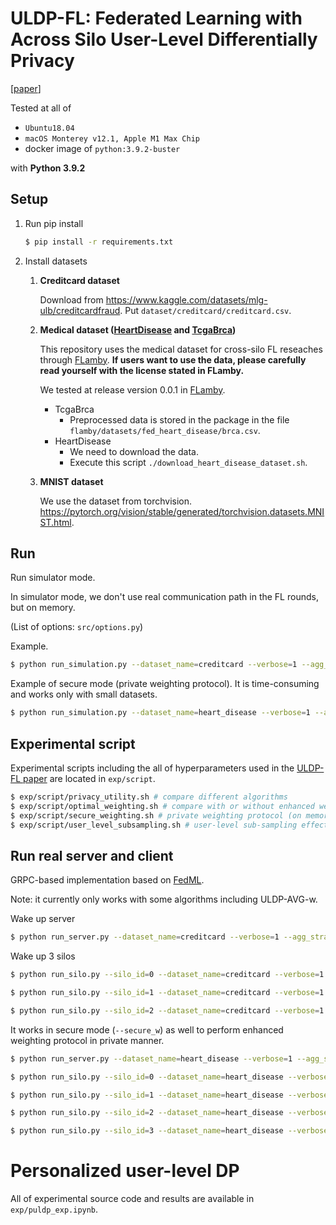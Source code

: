 # ULDP-FL: Federated Learning with Across Silo User-Level Differentially Privacy

[[paper](https://arxiv.org/abs/2308.12210)]

Tested at all of  
- `Ubuntu18.04`
- `macOS Monterey v12.1, Apple M1 Max Chip`
- docker image of `python:3.9.2-buster`

with **Python 3.9.2**


## Setup
1. Run pip install 

    ```bash
    $ pip install -r requirements.txt
    ```

2. Install datasets

    1. **Creditcard dataset**

        Download from https://www.kaggle.com/datasets/mlg-ulb/creditcardfraud.
        Put `dataset/creditcard/creditcard.csv`.

    2. **Medical dataset ([HeartDisease](https://github.com/owkin/FLamby/tree/main/flamby/datasets/fed_heart_disease) and [TcgaBrca](https://github.com/owkin/FLamby/tree/main/flamby/datasets/fed_tcga_brca))**

        This repository uses the medical dataset for cross-silo FL reseaches through [FLamby](https://github.com/owkin/FLamby). **If users want to use the data, please carefully read yourself with the license stated in FLamby.**

        We tested at release version 0.0.1 in [FLamby](https://github.com/owkin/FLamby).

        - TcgaBrca
            - Preprocessed data is stored in the package in the file `flamby/datasets/fed_heart_disease/brca.csv`.
        - HeartDisease
            - We need to download the data.
            - Execute this script `./download_heart_disease_dataset.sh`.

    3. **MNIST dataset**

        We use the dataset from torchvision. https://pytorch.org/vision/stable/generated/torchvision.datasets.MNIST.html.

   
## Run
Run simulator mode.

In simulator mode, we don't use real communication path in the FL rounds, but on memory.

(List of options: `src/options.py`)

Example.

```bash
$ python run_simulation.py --dataset_name=creditcard --verbose=1 --agg_strategy=ULDP-AVG-w --n_users=1000 --global_learning_rate=10.0 --clipping_bound=1.0 --n_total_round=100 --local_learning_rate=0.01 --local_epoch=30 --sigma=5.0 --sampling_rate_q=0.5 --user_dist=zipf --user_alpha=0.5 --silo_dist=zipf --silo_alpha=2.0
```


Example of secure mode (private weighting protocol).
It is time-consuming and works only with small datasets.

```bash
$ python run_simulation.py --dataset_name=heart_disease --verbose=1 --agg_strategy=ULDP-AVG-w --n_users=100 --global_learning_rate=10.0 --clipping_bound=0.1 --n_total_round=3 --local_learning_rate=0.001 --local_epoch=50 --sigma=5.0 --user_dist=zipf --user_alpha=0.5 --silo_dist=zipf --silo_alpha=2.0 --n_silos=4 --n_silo_per_round=4 --secure_w
```

## Experimental script

Experimental scripts including the all of hyperparameters used in the [ULDP-FL paper](https://arxiv.org/abs/2308.12210)
 are located in `exp/script`.

```bash
$ exp/script/privacy_utility.sh # compare different algorithms
$ exp/script/optimal_weighting.sh # compare with or without enhanced weighting strategy
$ exp/script/secure_weighting.sh # private weighting protocol (on memory)
$ exp/script/user_level_subsampling.sh # user-level sub-sampling effect
```

## Run real server and client

GRPC-based implementation based on [FedML](https://github.com/FedML-AI/FedML).

Note: it currently only works with some algorithms including ULDP-AVG-w.

Wake up server

```bash
$ python run_server.py --dataset_name=creditcard --verbose=1 --agg_strategy=ULDP-AVG-w --n_users=1000 --global_learning_rate=10.0 --clipping_bound=1.0 --n_total_round=100 --local_learning_rate=0.01 --local_epoch=30 --sigma=5.0 --user_dist=zipf --user_alpha=0.5 --silo_dist=zipf --silo_alpha=2.0 --n_silos=3 --n_silo_per_round=3
```

Wake up 3 silos

```bash
$ python run_silo.py --silo_id=0 --dataset_name=creditcard --verbose=1 --agg_strategy=ULDP-AVG-w --n_users=1000 --global_learning_rate=10.0 --clipping_bound=1.0 --n_total_round=100 --local_learning_rate=0.01 --local_epoch=30 --sigma=5.0 --user_dist=zipf --user_alpha=0.5 --silo_dist=zipf --silo_alpha=2.0 --n_silos=3 --n_silo_per_round=3

$ python run_silo.py --silo_id=1 --dataset_name=creditcard --verbose=1 --agg_strategy=ULDP-AVG-w --n_users=1000 --global_learning_rate=10.0 --clipping_bound=1.0 --n_total_round=100 --local_learning_rate=0.01 --local_epoch=30 --sigma=5.0 --user_dist=zipf --user_alpha=0.5 --silo_dist=zipf --silo_alpha=2.0 --n_silos=3 --n_silo_per_round=3

$ python run_silo.py --silo_id=2 --dataset_name=creditcard --verbose=1 --agg_strategy=ULDP-AVG-w --n_users=1000 --global_learning_rate=10.0 --clipping_bound=1.0 --n_total_round=100 --local_learning_rate=0.01 --local_epoch=30 --sigma=5.0 --user_dist=zipf --user_alpha=0.5 --silo_dist=zipf --silo_alpha=2.0 --n_silos=3 --n_silo_per_round=3
```


It works in secure mode (`--secure_w`) as well to perform enhanced weighting protocol in private manner.


```bash
$ python run_server.py --dataset_name=heart_disease --verbose=1 --agg_strategy=ULDP-AVG-w --n_users=100 --global_learning_rate=10.0 --clipping_bound=0.1 --n_total_round=3 --local_learning_rate=0.001 --local_epoch=50 --sigma=5.0 --user_dist=zipf --user_alpha=0.5 --silo_dist=zipf --silo_alpha=2.0 --n_silos=4 --n_silo_per_round=4 --secure_w
```

```bash
$ python run_silo.py --silo_id=0 --dataset_name=heart_disease --verbose=1 --agg_strategy=ULDP-AVG-w --n_users=100 --global_learning_rate=10.0 --clipping_bound=0.1 --n_total_round=3 --local_learning_rate=0.001 --local_epoch=50 --sigma=5.0 --user_dist=zipf --user_alpha=0.5 --silo_dist=zipf --silo_alpha=2.0 --n_silos=4 --n_silo_per_round=4 --secure_w

$ python run_silo.py --silo_id=1 --dataset_name=heart_disease --verbose=1 --agg_strategy=ULDP-AVG-w --n_users=100 --global_learning_rate=10.0 --clipping_bound=0.1 --n_total_round=3 --local_learning_rate=0.001 --local_epoch=50 --sigma=5.0 --user_dist=zipf --user_alpha=0.5 --silo_dist=zipf --silo_alpha=2.0 --n_silos=4 --n_silo_per_round=4 --secure_w

$ python run_silo.py --silo_id=2 --dataset_name=heart_disease --verbose=1 --agg_strategy=ULDP-AVG-w --n_users=100 --global_learning_rate=10.0 --clipping_bound=0.1 --n_total_round=3 --local_learning_rate=0.001 --local_epoch=50 --sigma=5.0 --user_dist=zipf --user_alpha=0.5 --silo_dist=zipf --silo_alpha=2.0 --n_silos=4 --n_silo_per_round=4 --secure_w

$ python run_silo.py --silo_id=3 --dataset_name=heart_disease --verbose=1 --agg_strategy=ULDP-AVG-w --n_users=100 --global_learning_rate=10.0 --clipping_bound=0.1 --n_total_round=3 --local_learning_rate=0.001 --local_epoch=50 --sigma=5.0 --user_dist=zipf --user_alpha=0.5 --silo_dist=zipf --silo_alpha=2.0 --n_silos=4 --n_silo_per_round=4 --secure_w
```

# Personalized user-level DP
All of experimental source code and results are available in `exp/puldp_exp.ipynb`.

